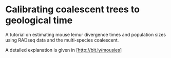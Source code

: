 # Calibrating coalescent trees to geological time

A tutorial on estimating mouse lemur divergence times and population sizes using RADseq data and the multi-species coalescent.

A detailed explanation is given in [http://bit.ly/mousies]
